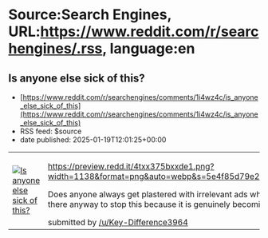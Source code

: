 # Source:Search Engines, URL:https://www.reddit.com/r/searchengines/.rss, language:en

## Is anyone else sick of this?
 - [https://www.reddit.com/r/searchengines/comments/1i4wz4c/is_anyone_else_sick_of_this](https://www.reddit.com/r/searchengines/comments/1i4wz4c/is_anyone_else_sick_of_this)
 - RSS feed: $source
 - date published: 2025-01-19T12:01:25+00:00

<table> <tr><td> <a href="https://www.reddit.com/r/searchengines/comments/1i4wz4c/is_anyone_else_sick_of_this/"> <img src="https://b.thumbs.redditmedia.com/eAt0tF9KELqQGCRDmpZHXGXN2emMIMrb8aIxw3PRt9E.jpg" alt="Is anyone else sick of this?" title="Is anyone else sick of this?" /> </a> </td><td> <!-- SC_OFF --><div class="md"><p><a href="https://preview.redd.it/4txx375bxxde1.png?width=1138&amp;format=png&amp;auto=webp&amp;s=5e4f85d79e2afeb592f3b1b3beb90bbf041c2b3c">https://preview.redd.it/4txx375bxxde1.png?width=1138&amp;format=png&amp;auto=webp&amp;s=5e4f85d79e2afeb592f3b1b3beb90bbf041c2b3c</a></p> <p>Does anyone always get plastered with irrelevant ads when trying to search something, is there anyway to stop this because it is genuinely becoming annoying now.</p> </div><!-- SC_ON --> &#32; submitted by &#32; <a href="https://www.reddit.com/user/Key-Difference3964"> /u/Key-Difference3964 </a> <br/> <span><a href="https://www.reddit.com/r/searchengines/comments/1i4wz4c/is_anyone_else_s

